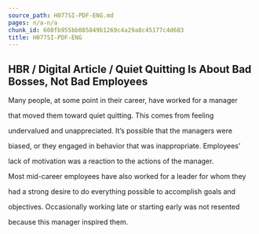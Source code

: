 ```yaml
---
source_path: H077SI-PDF-ENG.md
pages: n/a-n/a
chunk_id: 608fb955bb085849b1269c4a29a8c45177c4d683
title: H077SI-PDF-ENG
---
```

## HBR / Digital Article / Quiet Quitting Is About Bad Bosses, Not Bad Employees

Many people, at some point in their career, have worked for a manager

that moved them toward quiet quitting. This comes from feeling

undervalued and unappreciated. It’s possible that the managers were

biased, or they engaged in behavior that was inappropriate. Employees’

lack of motivation was a reaction to the actions of the manager.

Most mid-career employees have also worked for a leader for whom they

had a strong desire to do everything possible to accomplish goals and

objectives. Occasionally working late or starting early was not resented

because this manager inspired them.
